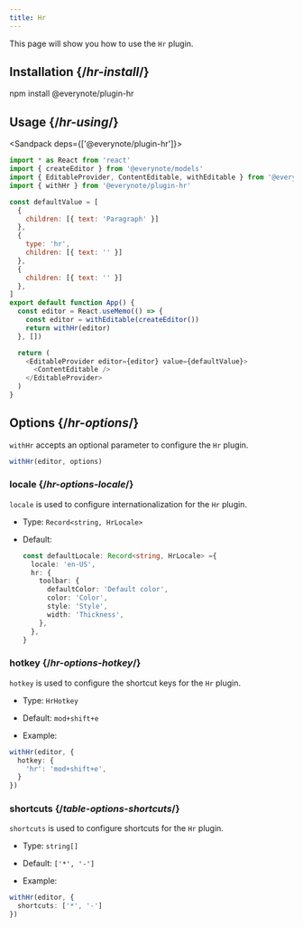```yaml
---
title: Hr
---
```


<Intro>

This page will show you how to use the `Hr` plugin.

</Intro>

## Installation {/*hr-install*/}

<TerminalBlock>

npm install @everynote/plugin-hr

</TerminalBlock>

## Usage {/*hr-using*/}

<Sandpack deps={['@everynote/plugin-hr']}>

```js
import * as React from 'react'
import { createEditor } from '@everynote/models'
import { EditableProvider, ContentEditable, withEditable } from '@everynote/editor'
import { withHr } from '@everynote/plugin-hr'

const defaultValue = [
  {
    children: [{ text: 'Paragraph' }]
  },
  {
    type: 'hr',
    children: [{ text: '' }]
  },
  {
    children: [{ text: '' }]
  },
]
export default function App() {
  const editor = React.useMemo(() => {
    const editor = withEditable(createEditor())
    return withHr(editor)
  }, [])

  return (
    <EditableProvider editor={editor} value={defaultValue}>
      <ContentEditable />
    </EditableProvider>
  )
}

```

</Sandpack>

## Options {/*hr-options*/}

`withHr` accepts an optional parameter to configure the `Hr` plugin.

```js
withHr(editor, options)
```

### locale {/*hr-options-locale*/}

`locale` is used to configure internationalization for the `Hr` plugin.

- Type: `Record<string, HrLocale>`
- Default:

  ```ts
  const defaultLocale: Record<string, HrLocale> ={
    locale: 'en-US',
    hr: {
      toolbar: {
        defaultColor: 'Default color',
        color: 'Color',
        style: 'Style',
        width: 'Thickness',
      },
    },
  }
  ```

### hotkey {/*hr-options-hotkey*/}

`hotkey` is used to configure the shortcut keys for the `Hr` plugin.

- Type: `HrHotkey`
- Default: `mod+shift+e`

- Example:

```ts
withHr(editor, {
  hotkey: {
    'hr': 'mod+shift+e',
  }
})
```

### shortcuts {/*table-options-shortcuts*/}

`shortcuts` is used to configure shortcuts for the `Hr` plugin.

- Type: `string[]`
- Default: `['*', '-']`

- Example:

```ts
withHr(editor, {
  shortcuts: ['*', '-']
})
```
